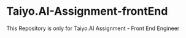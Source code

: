 # Taiyo.AI-Assignment-frontEnd
This Repository is only for Taiyo.AI Assignment - Front End Engineer
